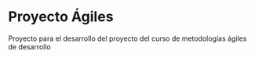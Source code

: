 # Proyecto Ágiles
Proyecto para el desarrollo del proyecto del curso de metodologías ágiles de desarrollo
